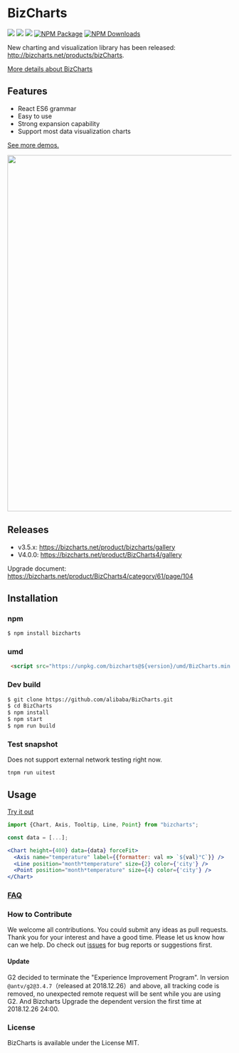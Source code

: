 # BizCharts

[![](https://img.shields.io/travis/alibaba/BiaCharts.svg)](https://travis-ci.com/alibaba/BizCharts)
![](https://img.shields.io/badge/language-react-red.svg)  ![](https://img.shields.io/badge/license-MIT-000000.svg)  [![NPM Package](https://img.shields.io/npm/v/bizcharts.svg)](https://www.npmjs.com/package/bizcharts) [![NPM Downloads](https://img.shields.io/npm/dm/bizcharts.svg)](https://npmjs.org/package/bizcharts)

New charting and visualization library has been released: http://bizcharts.net/products/bizCharts.

[More details about BizCharts](http://bizcharts.net/index)

## Features
- React ES6 grammar
- Easy to use
- Strong expansion capability
- Support most data visualization charts

[See more demos.](http://bizcharts.net/products/bizCharts/demo)

<img src="https://user-images.githubusercontent.com/6628666/33157917-b970a70c-d040-11e7-9601-b1da1dbe26ab.png" width="800">

## Releases

- v3.5.x: https://bizcharts.net/product/bizcharts/gallery
- V4.0.0: https://bizcharts.net/product/BizCharts4/gallery

Upgrade document: https://bizcharts.net/product/BizCharts4/category/61/page/104

## Installation

### npm
```sh
$ npm install bizcharts
```

### umd
```html
 <script src="https://unpkg.com/bizcharts@${version}/umd/BizCharts.min.js"></script>
```

### Dev build
```sh
$ git clone https://github.com/alibaba/BizCharts.git
$ cd BizCharts
$ npm install
$ npm start
$ npm run build
```

### Test snapshot
Does not support external network testing right now.
```
tnpm run uitest
```

## Usage
[Try it out](https://bizcharts.net/product/BizCharts4/demo/305)

```jsx
import {Chart, Axis, Tooltip, Line, Point} from "bizcharts";

const data = [...];

<Chart height={400} data={data} forceFit>
  <Axis name="temperature" label={{formatter: val => `${val}°C`}} />
  <Line position="month*temperature" size={2} color={'city'} />
  <Point position="month*temperature" size={4} color={'city'} />
</Chart>
```


### [FAQ](http://bizcharts.net/products/bizCharts/docs/qa)

### How to Contribute
We welcome all contributions. You could submit any ideas as pull requests. Thank you for your interest and have a good time.
Please let us know how can we help. Do check out [issues](https://github.com/alibaba/BizCharts/issues) for bug reports or suggestions first.


#### Update

G2 decided to terminate the "Experience Improvement Program". In version `@antv/g2@3.4.7`（released at 2018.12.26）and above, all tracking code is removed, no unexpected remote request will be sent while you are using G2. And Bizcharts Upgrade the dependent version the first time at 2018.12.26 24:00.

### License
BizCharts is available under the License MIT.
